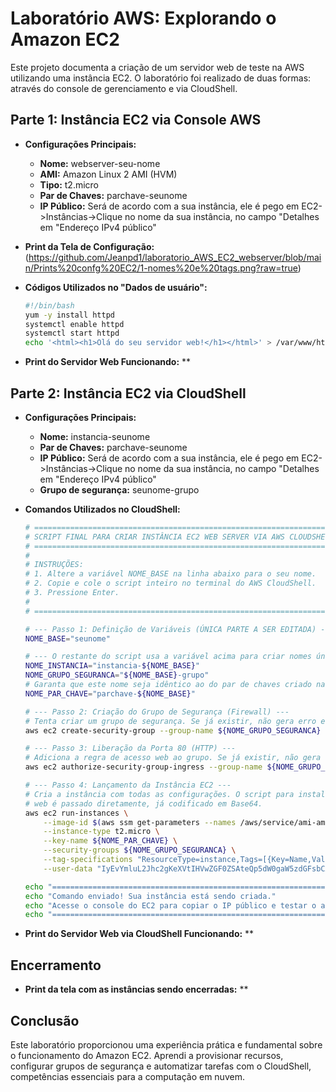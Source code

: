 # Laboratório AWS: Explorando o Amazon EC2

Este projeto documenta a criação de um servidor web de teste na AWS utilizando uma instância EC2. O laboratório foi realizado de duas formas: através do console de gerenciamento e via CloudShell.

## Parte 1: Instância EC2 via Console AWS

* **Configurações Principais:**
    * **Nome:** webserver-seu-nome
    * **AMI:** Amazon Linux 2 AMI (HVM)
    * **Tipo:** t2.micro
    * **Par de Chaves:** parchave-seunome
    * **IP Público:** Será de acordo com a sua instância, ele é pego em EC2->Instâncias->Clique no nome da sua instância, no campo "Detalhes em "Endereço IPv4 público"

* **Print da Tela de Configuração:**
    (https://github.com/Jeanpd1/laboratorio_AWS_EC2_webserver/blob/main/Prints%20confg%20EC2/1-nomes%20e%20tags.png?raw=true)

* **Códigos Utilizados no "Dados de usuário":**
    ```bash
    #!/bin/bash
    yum -y install httpd
    systemctl enable httpd
    systemctl start httpd
    echo '<html><h1>Olá do seu servidor web!</h1></html>' > /var/www/html/index.html
    ```

* **Print do Servidor Web Funcionando:**
    **

## Parte 2: Instância EC2 via CloudShell

* **Configurações Principais:**
    * **Nome:** instancia-seunome
    * **Par de Chaves:** parchave-seunome
    * **IP Público:** Será de acordo com a sua instância, ele é pego em EC2->Instâncias->Clique no nome da sua instância, no campo "Detalhes em "Endereço IPv4 público"
    * **Grupo de segurança:** seunome-grupo

* **Comandos Utilizados no CloudShell:**
    ```bash
    # =================================================================================
    # SCRIPT FINAL PARA CRIAR INSTÂNCIA EC2 WEB SERVER VIA AWS CLOUDSHELL
    # =================================================================================
    #
    # INSTRUÇÕES:
    # 1. Altere a variável NOME_BASE na linha abaixo para o seu nome.
    # 2. Copie e cole o script inteiro no terminal do AWS CloudShell.
    # 3. Pressione Enter.
    #
    # =================================================================================

    # --- Passo 1: Definição de Variáveis (ÚNICA PARTE A SER EDITADA) ---
    NOME_BASE="seunome"

    # --- O restante do script usa a variável acima para criar nomes únicos ---
    NOME_INSTANCIA="instancia-${NOME_BASE}"
    NOME_GRUPO_SEGURANCA="${NOME_BASE}-grupo"
    # Garanta que este nome seja idêntico ao do par de chaves criado na Parte 1.
    NOME_PAR_CHAVE="parchave-${NOME_BASE}"

    # --- Passo 2: Criação do Grupo de Segurança (Firewall) ---
    # Tenta criar um grupo de segurança. Se já existir, não gera erro e continua.
    aws ec2 create-security-group --group-name ${NOME_GRUPO_SEGURANCA} --description "Grupo para permitir acesso web HTTP" || true

    # --- Passo 3: Liberação da Porta 80 (HTTP) ---
    # Adiciona a regra de acesso web ao grupo. Se já existir, não gera erro.
    aws ec2 authorize-security-group-ingress --group-name ${NOME_GRUPO_SEGURANCA} --protocol tcp --port 80 --cidr 0.0.0.0/0 || true

    # --- Passo 4: Lançamento da Instância EC2 ---
    # Cria a instância com todas as configurações. O script para instalar o servidor
    # web é passado diretamente, já codificado em Base64.
    aws ec2 run-instances \
        --image-id $(aws ssm get-parameters --names /aws/service/ami-amazon-linux-latest/al2023-ami-kernel-default-x86_64 --query 'Parameters[0].[Value]' --output text) \
        --instance-type t2.micro \
        --key-name ${NOME_PAR_CHAVE} \
        --security-groups ${NOME_GRUPO_SEGURANCA} \
        --tag-specifications "ResourceType=instance,Tags=[{Key=Name,Value='${NOME_INSTANCIA}'}]" \
        --user-data "IyEvYmluL2Jhc2gKeXVtIHVwZGF0ZSAteQp5dW0gaW5zdGFsbCAteSBodHRwZApzeXN0ZW1jdGwgc3RhcnQgaHR0cGQKc3lzdGVtY3RsIGVuYWJsZSBodHRwZAplY2hvICI8aHRtbD48aDE+U2V1IHNlZ3VuZG8gc2Vydmlkb3Igd2ViIGNyaWFkbyBwZWxvIENsb3VkU2hlbGw8L2gxPjwvaHRtbD4iID4gL3Zhci93d3cvaHRtbC9pbmRleC5odG1s"

    echo "================================================================================"
    echo "Comando enviado! Sua instância está sendo criada."
    echo "Acesse o console do EC2 para copiar o IP público e testar o acesso."
    echo "================================================================================"
    ```

* **Print do Servidor Web via CloudShell Funcionando:**
    **

## Encerramento

* **Print da tela com as instâncias sendo encerradas:**
    **

## Conclusão

Este laboratório proporcionou uma experiência prática e fundamental sobre o funcionamento do Amazon EC2. Aprendi a provisionar recursos, configurar grupos de segurança e automatizar tarefas com o CloudShell, competências essenciais para a computação em nuvem.
